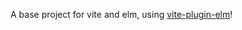 A base project for vite and elm, using [vite-plugin-elm](https://www.npmjs.com/package/vite-plugin-elm)!